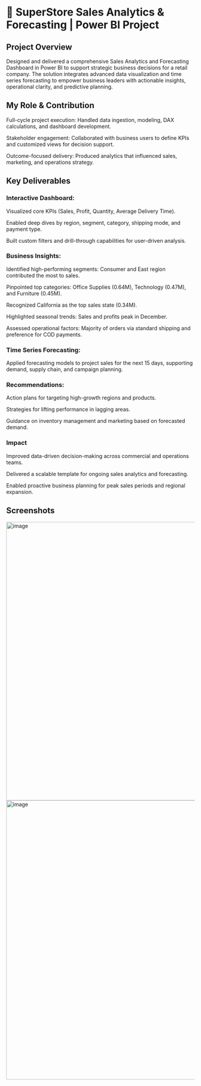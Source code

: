 # 🛒 SuperStore Sales Analytics & Forecasting | Power BI Project
## Project Overview
Designed and delivered a comprehensive Sales Analytics and Forecasting Dashboard in Power BI to support strategic business decisions for a retail company. The solution integrates advanced data visualization and time series forecasting to empower business leaders with actionable insights, operational clarity, and predictive planning.

## My Role & Contribution
Full-cycle project execution: Handled data ingestion, modeling, DAX calculations, and dashboard development.

Stakeholder engagement: Collaborated with business users to define KPIs and customized views for decision support.

Outcome-focused delivery: Produced analytics that influenced sales, marketing, and operations strategy.

## Key Deliverables
### Interactive Dashboard:

Visualized core KPIs (Sales, Profit, Quantity, Average Delivery Time).

Enabled deep dives by region, segment, category, shipping mode, and payment type.

Built custom filters and drill-through capabilities for user-driven analysis.

### Business Insights:

Identified high-performing segments: Consumer and East region contributed the most to sales.

Pinpointed top categories: Office Supplies (0.64M), Technology (0.47M), and Furniture (0.45M).

Recognized California as the top sales state (0.34M).

Highlighted seasonal trends: Sales and profits peak in December.

Assessed operational factors: Majority of orders via standard shipping and preference for COD payments.

### Time Series Forecasting:

Applied forecasting models to project sales for the next 15 days, supporting demand, supply chain, and campaign planning.

### Recommendations:

Action plans for targeting high-growth regions and products.

Strategies for lifting performance in lagging areas.

Guidance on inventory management and marketing based on forecasted demand.

### Impact
Improved data-driven decision-making across commercial and operations teams.

Delivered a scalable template for ongoing sales analytics and forecasting.

Enabled proactive business planning for peak sales periods and regional expansion.

## Screenshots
<img width="1335" height="745" alt="image" src="https://github.com/user-attachments/assets/21b6acdb-9ca5-41d6-97e6-2ddd5ca13c4b" />

<img width="1327" height="747" alt="image" src="https://github.com/user-attachments/assets/8422ecf4-73b0-4d7d-b785-500483435b84" />



